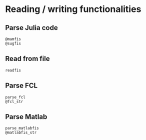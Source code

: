 # Reading / writing functionalities

## Parse Julia code

```@docs
@mamfis
@sugfis
```

## Read from file

```@docs
readfis
```

## Parse FCL

```@docs
parse_fcl
@fcl_str
```

## Parse Matlab

```@docs
parse_matlabfis
@matlabfis_str
```
